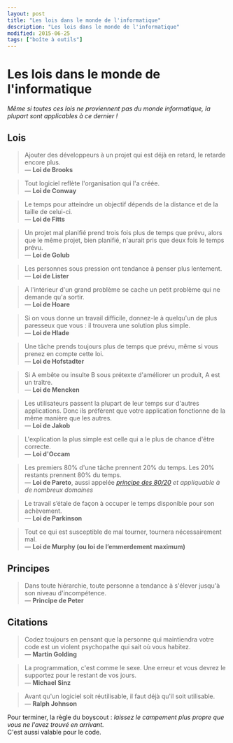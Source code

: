 ```yaml
---
layout: post
title: "Les lois dans le monde de l'informatique"
description: "Les lois dans le monde de l'informatique"
modified: 2015-06-25
tags: ["boîte à outils"]
---
```

# Les lois dans le monde de l'informatique

*Même si toutes ces lois ne proviennent pas du monde informatique, la plupart sont applicables à ce dernier !*

## Lois

> Ajouter des développeurs à un projet qui est déjà en retard, le retarde encore plus.  
— **Loi de Brooks**

> Tout logiciel reflète l'organisation qui l'a créée.  
— **Loi de Conway**


> Le temps pour atteindre un objectif dépends de la distance et de la taille de celui-ci.  
— **Loi de Fitts**

> Un projet mal planifié prend trois fois plus de temps que prévu, alors que le même projet, bien planifié, n'aurait pris que deux fois le temps prévu.  
— **Loi de Golub**

> Les personnes sous pression ont tendance à penser plus lentement.
— **Loi de Lister**

> A l'intérieur d'un grand problème se cache un petit problème qui ne demande qu'a sortir.  
— **Loi de Hoare**

> Si on vous donne un travail difficile, donnez-le à quelqu'un de plus paresseux que vous : il trouvera une solution plus simple.  
— **Loi de Hlade**

> Une tâche prends toujours plus de temps que prévu, même si vous prenez en compte cette loi.  
— **Loi de Hofstadter**

> Si A embête ou insulte B sous prétexte d'améliorer un produit, A est un traître.  
— **Loi de Mencken**

> Les utilisateurs passent la plupart de leur temps sur d'autres applications. Donc ils préfèrent que votre application fonctionne de la même manière que les autres.  
— **Loi de Jakob**

> L'explication la plus simple est celle qui a le plus de chance d'être correcte.  
— **Loi d'Occam**

> Les premiers 80% d'une tâche prennent 20% du temps. Les 20% restants prennent 80% du temps.  
— **Loi de Pareto**, aussi appelée *[principe des 80/20](https://fr.wikipedia.org/wiki/Loi_de_Pareto_%28probabilit%C3%A9s%29) et appliquable à de nombreux domaines*

> Le travail s’étale de façon à occuper le temps disponible pour son achèvement.  
— **Loi de Parkinson**

> Tout ce qui est susceptible de mal tourner, tournera nécessairement mal.  
— **Loi de Murphy (ou loi de l’emmerdement maximum)**


## Principes

> Dans toute hiérarchie, toute personne a tendance à s'élever jusqu'à son niveau d'incompétence.  
— **Principe de Peter**


## Citations

> Codez toujours en pensant que la personne qui maintiendra votre code est un violent psychopathe qui sait où vous habitez.  
— **Martin Golding** 

> La programmation, c'est comme le sexe. Une erreur et vous devrez le supportez pour le restant de vos jours.  
— **Michael Sinz** 

> Avant qu'un logiciel soit réutilisable, il faut déjà qu'il soit utilisable.  
— **Ralph Johnson** 


Pour terminer, la règle du boyscout : *laissez le campement plus propre que vous ne l'avez trouvé en arrivant.*  
C'est aussi valable pour le code.